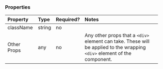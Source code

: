 <Anchor idToScrollTo="properties"><h3>Properties</h3></Anchor>

| Property    | Type   | Required? | Notes                                                                                                                    |
| :---------- | :----- | :-------- | :----------------------------------------------------------------------------------------------------------------------- |
| className   | string | no        |                                                                                                                          |
| Other Props | any    | no        | Any other props that a `<div>` element can take. These will be applied to the wrapping `<div>` element of the component. |
